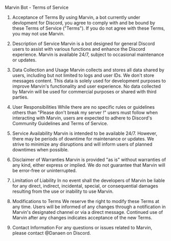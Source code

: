 Marvin Bot - Terms of Service

1. Acceptance of Terms
By using Marvin, a bot currently under devlopment for Discord, you agree to comply with and be bound by these Terms of Service ("Terms"). If you do not agree with these Terms, you may not use Marvin.

2. Description of Service
Marvin is a bot designed for general Discord users to assist with various functions and enhance the Discord experience. Marvin is available 24/7, subject to occasional maintenance or updates.

3. Data Collection and Usage
Marvin collects and stores all data shared by users, including but not limited to logs and user IDs. We don't store messages content. This data is solely used for development purposes to improve Marvin's functionality and user experience. No data collected by Marvin will be used for commercial purposes or shared with third parties.

4. User Responsibilities
While there are no specific rules or guidelines others than "Please don't break my server !" users must follow when interacting with Marvin, users are expected to adhere to Discord's Community Guidelines and Terms of Service.

5. Service Availability
Marvin is intended to be available 24/7. However, there may be periods of downtime for maintenance or updates. We strive to minimize any disruptions and will inform users of planned downtimes when possible.

6. Disclaimer of Warranties
Marvin is provided "as is" without warranties of any kind, either express or implied. We do not guarantee that Marvin will be error-free or uninterrupted.

7. Limitation of Liability
In no event shall the developers of Marvin be liable for any direct, indirect, incidental, special, or consequential damages resulting from the use or inability to use Marvin.

8. Modifications to Terms
We reserve the right to modify these Terms at any time. Users will be informed of any changes through a notification in Marvin's designated channel or via a direct message. Continued use of Marvin after any changes indicates acceptance of the new Terms.

9. Contact Information
For any questions or issues related to Marvin, please contact @Danaen on Discord.
